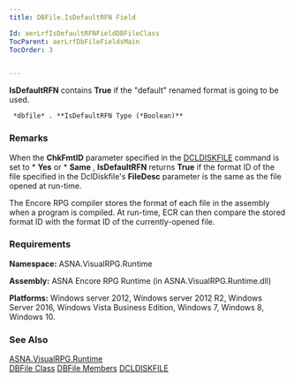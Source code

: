 ```yaml
---
title: DBFile.IsDefaultRFN Field

Id: aerLrfIsDefaultRFNFieldDBFileClass
TocParent: aerLrfDbFileFieldsMain
TocOrder: 3


---
```


**IsDefaultRFN** contains **True** if the "default" renamed format is going to be used. 

```
 *dbfile* . **IsDefaultRFN Type (*Boolean)** 
```

### Remarks
When the **ChkFmtID** parameter specified in the [DCLDISKFILE](DCLDISKFILE.html) command is set to * **Yes** or * **Same** , **IsDefaultRFN** returns **True** if the format ID of the file specified in the DclDiskfile's **FileDesc** parameter is the same as the file opened at run-time. 

The Encore RPG compiler stores the format of each file in the assembly when a program is compiled. At run-time, ECR can then compare the stored format ID with the format ID of the currently-opened file. 

### Requirements
**Namespace:** ASNA.VisualRPG.Runtime 

**Assembly:** ASNA Encore RPG Runtime (in ASNA.VisualRPG.Runtime.dll) 

**Platforms:** Windows server 2012, Windows server 2012 R2, Windows Server 2016, Windows Vista Business Edition, Windows 7, Windows 8, Windows 10. 

### See Also
[ASNA.VisualRPG.Runtime](aerLrfRuntimeNamespace.html) <br /> <span> [DBFile Class](aerLrfDBFileClass.html)
[DBFile Members](aerLrfDBFileMembers.html)
[DCLDISKFILE](DCLDISKFILE.html) </span> 
